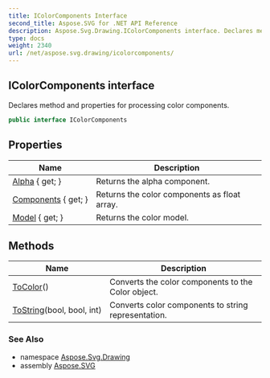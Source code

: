 ```yaml
---
title: IColorComponents Interface
second_title: Aspose.SVG for .NET API Reference
description: Aspose.Svg.Drawing.IColorComponents interface. Declares method and properties for processing color components
type: docs
weight: 2340
url: /net/aspose.svg.drawing/icolorcomponents/
---
```

## IColorComponents interface

Declares method and properties for processing color components.

```csharp
public interface IColorComponents
```

## Properties

| Name | Description |
| --- | --- |
| [Alpha](../../aspose.svg.drawing/icolorcomponents/alpha/) { get; } | Returns the alpha component. |
| [Components](../../aspose.svg.drawing/icolorcomponents/components/) { get; } | Returns the color components as float array. |
| [Model](../../aspose.svg.drawing/icolorcomponents/model/) { get; } | Returns the color model. |

## Methods

| Name | Description |
| --- | --- |
| [ToColor](../../aspose.svg.drawing/icolorcomponents/tocolor/)() | Converts the color components to the Color object. |
| [ToString](../../aspose.svg.drawing/icolorcomponents/tostring/)(bool, bool, int) | Converts color components to string representation. |

### See Also

* namespace [Aspose.Svg.Drawing](../../aspose.svg.drawing/)
* assembly [Aspose.SVG](../../)

